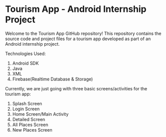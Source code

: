 # Tourism App - Android Internship Project

Welcome to the Tourism App GitHub repository! This repository contains the source code and project files for a tourism app developed as part of an Android internship project. 

Technologies Used:
1. Android SDK
2. Java
3. XML
4. Firebase(Realtime Database & Storage)

Currently, we are just going with three basic screens/activities for the tourism app:
1. Splash Screen
2. Login Screen
3. Home Screen/Main Activity
4. Detailed Screen
5. All Places Screen
6. New Places Screen
